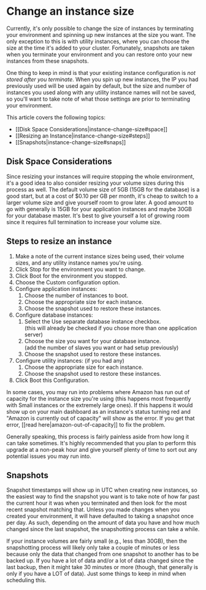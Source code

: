 # Change an instance size

Currently, it's only possible to change the size of instances by terminating your environment and spinning up new instances at the size you want. The only exception to this is with utility instances, where you can choose the size at the time it's added to your cluster. Fortunately, snapshots are taken when you terminate your environment and you can restore onto your new instances from these snapshots.

One thing to keep in mind is that your existing instance configuration is *not stored after you terminate*. When you spin up new instances, the IP you had previously used will be used again by default, but the size and number of instances you used along with any utility instance names will not be saved, so you'll want to take note of what those settings are prior to terminating your environment.

This article covers the following topics:

* [[Disk Space Considerations|instance-change-size#space]]
* [[Resizing an Instance|instance-change-size#steps]]
* [[Snapshots|instance-change-size#snaps]]

<h2 id="space">Disk Space Considerations</h2>

Since resizing your instances will require stopping the whole environment, it's a 
good idea to also consider resizing your volume sizes during this process as 
well. The default volume size of 5GB (15GB for the database) is a good start, but 
at a cost of $0.10 per GB per month, it's cheap to switch to a larger volume size 
and give yourself room to grow later. A good amount to go with generally is 15GB 
for your application instances and maybe 30GB for your database master. It's best 
to give yourself a lot of growing room since it requires full termination to increase 
your volume size.

<h2 id="steps">Steps to resize an instance</h2>

  1. Make a note of the current instance sizes being used, their volume sizes, and any utility instance names you're using.
  2. Click Stop for the environment you want to change.
  3. Click Boot for the environment you stopped.
  4. Choose the Custom configuration option.
  5. Configure application instances:
      1. Choose the number of instances to boot.
      2. Choose the appropriate size for each instance.
      3. Choose the snapshot used to restore these instances.
  6. Configure database instances:
      1. Select the Use separate database instance checkbox. <br />
         (this will already be checked if you chose more than one application server)
      2. Choose the size you want for your database instance. <br />
         (add the number of slaves you want or had setup previously)
      3. Choose the snapshot used to restore these instances.
  7. Configure utility instances: (if you had any)
      1. Choose the appropriate size for each instance.
      2. Choose the snapshot used to restore these instances.
  8. Click Boot this Configuration.

In some cases, you may run into problems where Amazon has run out of capacity for the instance size you're using (this happens most frequently with Small instances or the extremely large ones). If this happens it would show up on your main dashboard as an instance's status turning red and "Amazon is currently out of capacity" will show as the error. If you get that error, [[read here|amazon-out-of-capacity]] to fix the problem.

Generally speaking, this process is fairly painless aside from how long it can take sometimes. It's highly recommended that you plan to perform this upgrade at a non-peak hour and give yourself plenty of time to sort out any potential issues you may run into.



<h2 id="snaps">Snapshots</h2>

Snapshot timestamps will show up in UTC when creating new instances, so the easiest 
way to find the snapshot you want is to take note of how far past the current hour 
it was when you terminated and then look for the most recent snapshot matching that. 
Unless you made changes when you created your environment, it will have defaulted to 
taking a snapshot once per day. As such, depending on the amount of data you have and 
how much changed since the last snapshot, the snapshotting process can take a while.

If your instance volumes are fairly small (e.g., less than 30GB), then the snapshotting 
process will likely only take a couple of minutes or less because only the data that 
changed from one snapshot to another has to be backed up. If you have a lot of data 
and/or a lot of data changed since the last backup, then it might take 30 minutes or 
more (though, that generally is only if you have a LOT of data). Just some things to 
keep in mind when scheduling this.